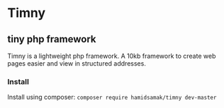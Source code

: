 Timny
=======
tiny php framework
-------

Timny is a lightweight php framework. A 10kb framework to create web pages easier and view in structured addresses.

### Install
Install using composer: `composer require hamidsamak/timny dev-master`
